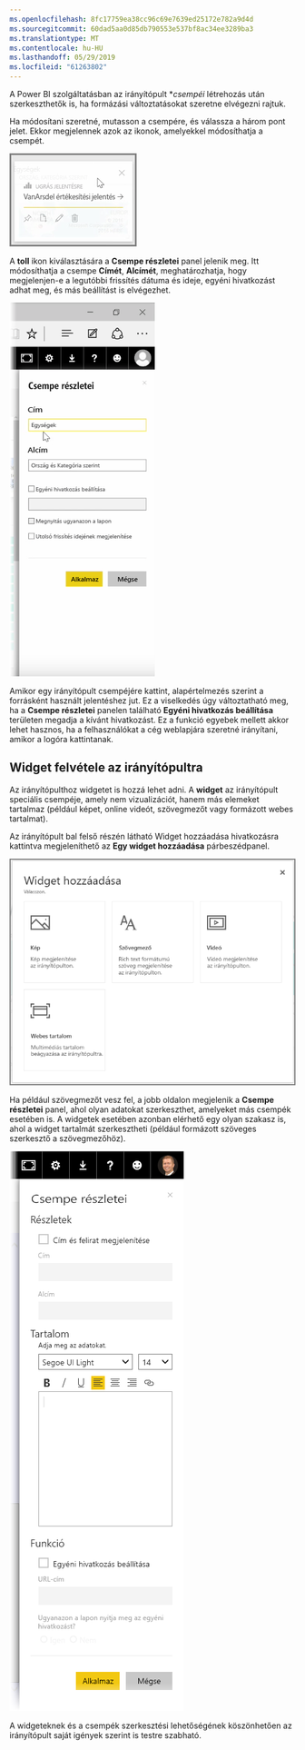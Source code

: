 ```yaml
---
ms.openlocfilehash: 8fc17759ea38cc96c69e7639ed25172e782a9d4d
ms.sourcegitcommit: 60dad5aa0d85db790553e537bf8ac34ee3289ba3
ms.translationtype: MT
ms.contentlocale: hu-HU
ms.lasthandoff: 05/29/2019
ms.locfileid: "61263802"
---
```

A Power BI szolgáltatásban az irányítópult **csempéi* létrehozás után szerkeszthetők is, ha formázási változtatásokat szeretne elvégezni rajtuk.

Ha módosítani szeretné, mutasson a csempére, és válassza a három pont jelet. Ekkor megjelennek azok az ikonok, amelyekkel módosíthatja a csempét.

![](media/4-4d-change-tile-details/4-4d_1.png)

A **toll** ikon kiválasztására a **Csempe részletei** panel jelenik meg. Itt módosíthatja a csempe **Címét**, **Alcímét**, meghatározhatja, hogy megjelenjen-e a legutóbbi frissítés dátuma és ideje, egyéni hivatkozást adhat meg, és más beállítást is elvégezhet.

![](media/4-4d-change-tile-details/4-4d_2.png)

Amikor egy irányítópult csempéjére kattint, alapértelmezés szerint a forrásként használt jelentéshez jut. Ez a viselkedés úgy változtatható meg, ha a **Csempe részletei** panelen található **Egyéni hivatkozás beállítása** területen megadja a kívánt hivatkozást. Ez a funkció egyebek mellett akkor lehet hasznos, ha a felhasználókat a cég weblapjára szeretné irányítani, amikor a logóra kattintanak.

## <a name="add-widgets-to-your-dashboard"></a>Widget felvétele az irányítópultra
Az irányítópulthoz widgetet is hozzá lehet adni. A **widget** az irányítópult speciális csempéje, amely nem vizualizációt, hanem más elemeket tartalmaz (például képet, online videót, szövegmezőt vagy formázott webes tartalmat).

Az irányítópult bal felső részén látható Widget hozzáadása hivatkozásra kattintva megjeleníthető az **Egy widget hozzáadása** párbeszédpanel.

![](media/4-4d-change-tile-details/4-4d_3.png)

Ha például szövegmezőt vesz fel, a jobb oldalon megjelenik a **Csempe részletei** panel, ahol olyan adatokat szerkeszthet, amelyeket más csempék esetében is. A widgetek esetében azonban elérhető egy olyan szakasz is, ahol a widget tartalmát szerkesztheti (például formázott szöveges szerkesztő a szövegmezőhöz).

![](media/4-4d-change-tile-details/4-4d_4.png)

A widgeteknek és a csempék szerkesztési lehetőségének köszönhetően az irányítópult saját igények szerint is testre szabható.

